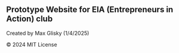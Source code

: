 ## Prototype Website for EIA (Entrepreneurs in Action) club ## 

Created by Max Glisky
(1/4/2025)


© 2024 MIT License 
